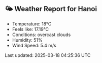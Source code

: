 <!-- WEATHER-START -->
## 🌤 Weather Report for Hanoi

- Temperature: 18°C
- Feels like: 17.19°C
- Conditions: overcast clouds
- Humidity: 51%
- Wind Speed: 5.4 m/s

Last updated: 2025-03-18 04:25:36 UTC
<!-- WEATHER-END -->
